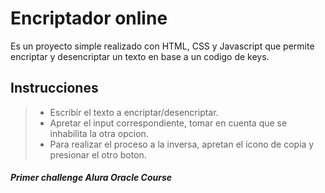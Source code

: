 # Encriptador online

Es un proyecto simple realizado con HTML, CSS y Javascript que permite encriptar y desencriptar un texto en base a un codigo de keys.

## Instrucciones

> - Escribir el texto a encriptar/desencriptar.
> - Apretar el input correspondiente, tomar en cuenta que se inhabilita la otra opcion.
> - Para realizar el proceso a la inversa, apretan el icono de copia y presionar el otro boton.


#### _Primer challenge Alura Oracle Course_